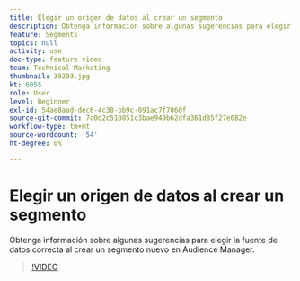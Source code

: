 ```yaml
---
title: Elegir un origen de datos al crear un segmento
description: Obtenga información sobre algunas sugerencias para elegir la fuente de datos correcta al crear un segmento nuevo en Audience Manager.
feature: Segments
topics: null
activity: use
doc-type: feature video
team: Technical Marketing
thumbnail: 39293.jpg
kt: 6055
role: User
level: Beginner
exl-id: 54ae8aad-dec6-4c38-bb9c-091ac7f7060f
source-git-commit: 7c0d2c510851c3bae949b62dfa361d85f27e682e
workflow-type: tm+mt
source-wordcount: '54'
ht-degree: 0%

---
```


# Elegir un origen de datos al crear un segmento

Obtenga información sobre algunas sugerencias para elegir la fuente de datos correcta al crear un segmento nuevo en Audience Manager.

>[!VIDEO](https://video.tv.adobe.com/v/39293/?quality=12&learn=on)
